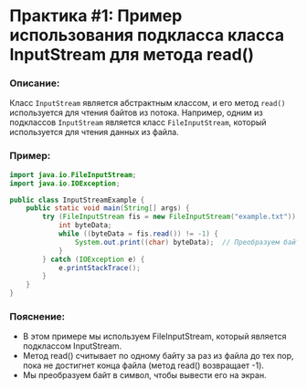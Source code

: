 # Практика #1: Пример использования подкласса класса InputStream для метода read()

### Описание:

Класс `InputStream` является абстрактным классом, и его метод `read()` используется для чтения байтов из потока. Например, одним из подклассов `InputStream` является класс `FileInputStream`, который используется для чтения данных из файла.

### Пример:

```java
import java.io.FileInputStream;
import java.io.IOException;

public class InputStreamExample {
    public static void main(String[] args) {
        try (FileInputStream fis = new FileInputStream("example.txt")) {
            int byteData;
            while ((byteData = fis.read()) != -1) {
                System.out.print((char) byteData);  // Преобразуем байт в символ и выводим
            }
        } catch (IOException e) {
            e.printStackTrace();
        }
    }
}
```
### Пояснение:
- В этом примере мы используем FileInputStream, который является подклассом InputStream.
- Метод read() считывает по одному байту за раз из файла до тех пор, пока не достигнет конца файла (метод read() возвращает -1).
- Мы преобразуем байт в символ, чтобы вывести его на экран.